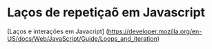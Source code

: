 # Laços de repetiçaõ em Javascript 

[Laços e interações em Javacript] (https://developer.mozilla.org/en-US/docs/Web/JavaScript/Guide/Loops_and_iteration)